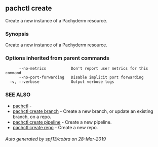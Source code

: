 ## pachctl create

Create a new instance of a Pachyderm resource.

### Synopsis


Create a new instance of a Pachyderm resource.

### Options inherited from parent commands

```
      --no-metrics           Don't report user metrics for this command
      --no-port-forwarding   Disable implicit port forwarding
  -v, --verbose              Output verbose logs
```

### SEE ALSO
* [pachctl](pachctl.md)	 - 
* [pachctl create branch](pachctl_create_branch.md)	 - Create a new branch, or update an existing branch, on a repo.
* [pachctl create pipeline](pachctl_create_pipeline.md)	 - Create a new pipeline.
* [pachctl create repo](pachctl_create_repo.md)	 - Create a new repo.

###### Auto generated by spf13/cobra on 28-Mar-2019
